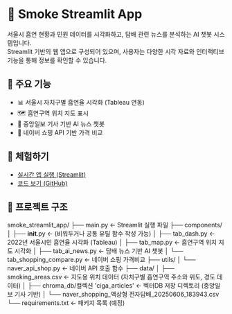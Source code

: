 # 🚬 Smoke Streamlit App

서울시 흡연 현황과 민원 데이터를 시각화하고, 담배 관련 뉴스를 분석하는 AI 챗봇 시스템입니다.  
Streamlit 기반의 웹 앱으로 구성되어 있으며, 사용자는 다양한 시각 자료와 인터랙티브 기능을 통해 정보를 확인할 수 있습니다.

## 📌 주요 기능

- 📊 서울시 자치구별 흡연율 시각화 (Tableau 연동)
- 🗺️ 흡연구역 위치 지도 표시
- 📰 중앙일보 기사 기반 AI 뉴스 챗봇
- 🛒 네이버 쇼핑 API 기반 가격 비교

## 🔗 체험하기

- [실시간 앱 실행 (Streamlit)](https://<your-app-name>.streamlit.app)
- [코드 보기 (GitHub)](https://github.com/vviyot/smoke_streamlit_app)

## 📁 프로젝트 구조
smoke_streamlit_app/
├── main.py			← Streamlit 실행 파일
├── components/
│   ├── __init__.py		                        ← (비워두거나 공통 유틸 함수 작성 가능)
│   ├── tab_dash.py		                        ← 2022년 서울시민 흡연율 시각화 (Tableau)
│   ├── tab_map.py		                        ← 흡연구역 위치 지도 시각화
│   ├── tab_ai_news.py	                        ← 담배 뉴스 기반 AI 챗봇
│   └── tab_shopping_compare.py	← 네이버 쇼핑 가격비교
├── utils/
│   └── naver_api_shop.py      ← 네이버 API 호출 함수
├── data/
│   ├── smoking_areas.csv				   ← 지도용 위치 데이터 (자치구별 흡연구역 주소와 위도, 경도 데이터)
│   ├── chroma_db/컬렉션 'ciga_articles'	   ← 벡터DB 저장 디렉토리 (중앙일보 기사 기반)
│   └── naver_shopping_액상형 전자담배_20250606_183943.csv
└── requirements.txt      ← 패키지 목록 (예정)
